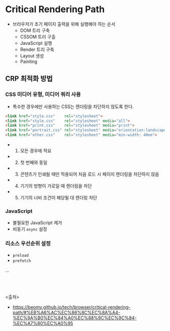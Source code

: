 # Critical Rendering Path
- 브라우저가 초기 페이지 출력을 위해 실행해야 하는 순서
  - DOM 트리 구축
  - CSSOM 트리 구출
  - JavaScript 실행
  - Render 트리 구축
  - Layout 생성
  - Painting

## CRP 최적화 방법

### CSS 미디어 유형, 미디어 쿼리 사용
- 특수한 경우에만 사용하는 CSS는 렌더링을 차단하지 않도록 한다.
```HTML
<link href="style.css"    rel="stylesheet">
<link href="style.css"    rel="stylesheet" media="all">
<link href="print.css"    rel="stylesheet" media="print">
<link href="portrait.css" rel="stylesheet" media="orientation:landscape">
<link href="other.css"    rel="stylesheet" media="min-width: 40em">
```

- 1. 모든 경우에 적요
- 2. 첫 번째와 동일
- 3. 콘텐츠가 인쇄될 때만 적용되어 처음 로드 시 페이지 렌더링을 차단하지 않음
- 4. 기기의 방향이 가로일 때 렌더링을 차단
- 5. 기기의 너비 조건이 해당될 대 렌더링 차단

### JavaScript
- 불필요한 JavaScript 제거
- 비동기 `async` 설정

### 리소스 우선순위 설정
- `preload`
- `prefetch`

...

<br><br><br>
<출처>
- https://beomy.github.io/tech/browser/critical-rendering-path/#%EB%A6%AC%EC%86%8C%EC%8A%A4-%EC%9A%B0%EC%84%A0%EC%88%9C%EC%9C%84-%EC%A7%80%EC%A0%95
